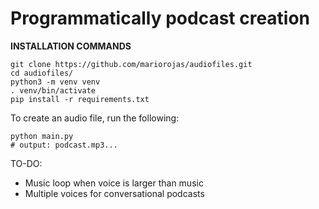 # Programmatically podcast creation 

**INSTALLATION COMMANDS**

```
git clone https://github.com/mariorojas/audiofiles.git
cd audiofiles/
python3 -m venv venv
. venv/bin/activate
pip install -r requirements.txt
```

To create an audio file, run the following:

```
python main.py
# output: podcast.mp3...
```

TO-DO:
- Music loop when voice is larger than music
- Multiple voices for conversational podcasts